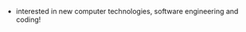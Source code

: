 


-  interested in new computer technologies, software engineering and coding!


<!---
maryamyazdi/maryamyazdi is a ✨ special ✨ repository because its `README.md` (this file) appears on your GitHub profile.
You can click the Preview link to take a look at your changes.
--->
